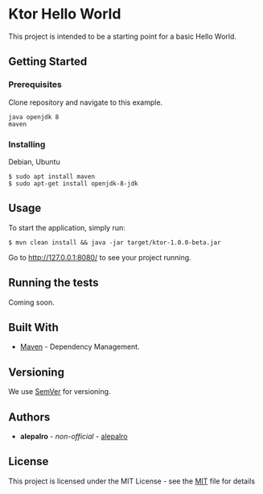 # Ktor Hello World

This project is intended to be a starting point for a basic Hello World.

## Getting Started

### Prerequisites

Clone repository and navigate to this example.

```
java openjdk 8
maven
```

### Installing

Debian, Ubuntu

```
$ sudo apt install maven
$ sudo apt-get install openjdk-8-jdk
```

## Usage

To start the application, simply run:
```
$ mvn clean install && java -jar target/ktor-1.0.0-beta.jar
```
Go to http://127.0.0.1:8080/ to see your project running.

## Running the tests

Coming soon.

## Built With

* [Maven](https://maven.apache.org/) - Dependency Management.

## Versioning

We use [SemVer](http://semver.org/) for versioning.

## Authors

* **alepalro** - *non-official* - [alepalro](https://github.com/kratark)

## License

This project is licensed under the MIT License - see the [MIT](https://opensource.org/licenses/MIT) file for details


